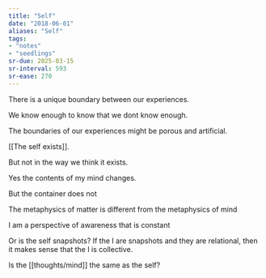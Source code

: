 ```yaml
---
title: "Self"
date: "2018-06-01"
aliases: "Self"
tags:
- "notes"
- "seedlings"
sr-due: 2025-03-15
sr-interval: 593
sr-ease: 270
---
```


There is a unique boundary between our experiences.

We know enough to know that we dont know enough.

The boundaries of our experiences might be porous and artificial.

[[The self exists]].

But not in the way we think it exists.

Yes the contents of my mind changes.

But the container does not

The metaphysics of matter is different from the metaphysics of mind

I am a perspective of awareness that is constant

Or is the self snapshots? If the I are snapshots and they are relational, then it makes sense that the I is collective.

Is the [[thoughts/mind]] the same as the self?